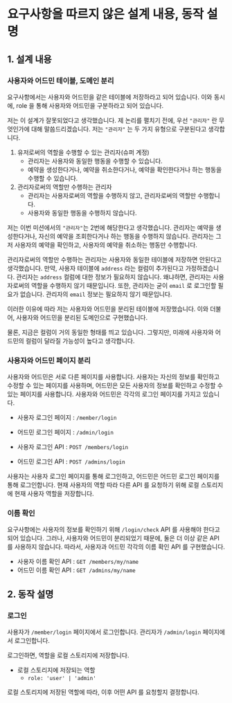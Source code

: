 # 요구사항을 따르지 않은 설계 내용, 동작 설명

## 1. 설계 내용

### 사용자와 어드민 테이블, 도메인 분리

요구사항에서는 사용자와 어드민을 같은 테이블에 저장하라고 되어 있습니다.
이와 동시에, role 을 통해 사용자와 어드민을 구분하라고 되어 있습니다.

저는 이 설계가 잘못되었다고 생각했습니다.
제 논리를 펼치기 전에, 우선 `"관리자"` 란 무엇인가에 대해 말씀드리겠습니다.
저는 `"관리자"` 는 두 가지 유형으로 구분된다고 생각합니다.

1. 유저로써의 역할을 수행할 수 있는 관리자(슈퍼 계정)
    - 관리자는 사용자와 동일한 행동을 수행할 수 있습니다.
    - 예약을 생성한다거나, 예약을 취소한다거나, 예약을 확인한다거나 하는 행동을 수행할 수 있습니다.
2. 관리자로써의 역할만 수행하는 관리자
    - 관리자는 사용자로써의 역할을 수행하지 않고, 관리자로써의 역할만 수행합니다.
    - 사용자와 동일한 행동을 수행하지 않습니다.

저는 이번 미션에서의 `"관리자"`는 2번에 해당한다고 생각했습니다.
관리자는 예약을 생성한다거나, 자신의 예약을 조회한다거나 하는 행동을 수행하지 않습니다.
관리자는 그저 사용자의 예약을 확인하고, 사용자의 예약을 취소하는 행동만 수행합니다.

관리자로써의 역할만 수행하는 관리자는 사용자와 동일한 테이블에 저장하면 안된다고 생각했습니다.
만약, 사용자 테이블에 `address` 라는 컬럼이 추가된다고 가정하겠습니다.
관리자는 `address` 컬럼에 대한 정보가 필요하지 않습니다.
왜냐하면, 관리자는 사용자로써의 역할을 수행하지 않기 때문입니다.
또한, 관리자는 굳이 `email` 로 로그인할 필요가 없습니다. 관리자의 `email` 정보는 필요하지 않기 때문입니다.

이러한 이유에 따라 저는 사용자와 어드민을 분리된 테이블에 저장했습니다.
이와 더불어, 사용자와 어드민을 분리된 도메인으로 구현했습니다.

물론, 지금은 컬럼이 거의 동일한 형태를 띄고 있습니다.
그렇지만, 미래에 사용자와 어드민의 컬럼이 달라질 가능성이 높다고 생각합니다.

### 사용자와 어드민 페이지 분리

사용자와 어드민은 서로 다른 페이지를 사용합니다.
사용자는 자신의 정보를 확인하고 수정할 수 있는 페이지를 사용하며, 어드민은 모든 사용자의 정보를 확인하고 수정할 수 있는 페이지를 사용합니다.
사용자와 어드민은 각각의 로그인 페이지를 가지고 있습니다.

- 사용자 로그인 페이지 : `/member/login`
- 어드민 로그인 페이지 : `/admin/login`

- 사용자 로그인 API : `POST /members/login`
- 어드민 로그인 API : `POST /admins/login`

사용자는 사용자 로그인 페이지를 통해 로그인하고, 어드민은 어드민 로그인 페이지를 통해 로그인합니다.
현재 사용자의 역할 따라 다른 API 를 요청하기 위해 로컬 스토리지에 현재 사용자 역할을 저장합니다.

### 이름 확인

요구사항에는 사용자의 정보를 확인하기 위해 `/login/check` API 를 사용해야 한다고 되어 있습니다.
그러나, 사용자와 어드민이 분리되었기 때문에, 둘은 더 이상 같은 API 를 사용하지 않습니다.
따라서, 사용자과 어드민 각각의 이름 확인 API 를 구현했습니다.

- 사용자 이름 확인 API : `GET /members/my/name`
- 어드민 이름 확인 API : `GET /admins/my/name`

## 2. 동작 설명

### 로그인

사용자가 `/member/login` 페이지에서 로그인합니다.
관리자가 `/admin/login` 페이지에서 로그인합니다.

로그인하면, 역할을 로컬 스토리지에 저장합니다.

- 로컬 스토리지에 저장되는 역할
    - `role: 'user' | 'admin'`

로컬 스토리지에 저장된 역할에 따라, 이후 어떤 API 를 요청할지 결정합니다.
